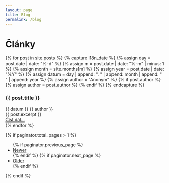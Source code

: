 ```yaml
---
layout: page
title: Blog
permalink: /blog
---
```

# Články

<div class="separator"></div>
{% for post in site.posts %}
  {% capture i18n_date %}
  {% assign day = post.date | date: "%-d" %}
  {% assign m = post.date | date: "%-m" | minus: 1 %}
  {% assign month = site.months[m] %}
  {% assign year = post.date | date: "%Y" %}
  {% assign datum = day | append: ". " | append: month | append: " " | append: year %}
  {% assign author = "Anonym" %}
  {% if post.author %}
  {% assign author = post.author %}
  {% endif %}
  {% endcapture %}

<div class="card">
<h3 class="title">{{ post.title }}</h3>
  <div class="flex w-full text-gray-500 justify-between">
    <span class="date">{{ datum }}</span>
    <span class="author text-right">{{ author }}</span>
  </div>
<div class="perex">{{ post.excerpt }}</div>
<div class="more"><a href="{{ post.url }}">Číst dál...</a>
</div>
<div class="separator mt-8"></div>
{% endfor %}

{% if paginator.total_pages > 1 %}
<ul>
  {% if paginator.previous_page %}
  <li>
    <a href="{{ paginator.previous_page_path | prepend: site.baseurl }}">Newer</a>
  </li>
  {% endif %}
  {% if paginator.next_page %}
  <li>
    <a href="{{ paginator.next_page_path | prepend: site.baseurl }}">Older</a>
  </li>
  {% endif %}
</ul>
{% endif %}